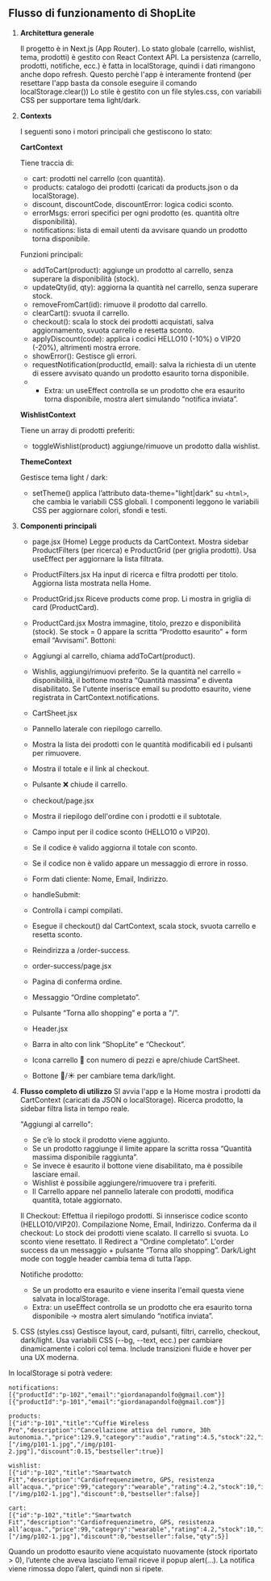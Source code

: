## Flusso di funzionamento di ShopLite

1. **Architettura generale**

   Il progetto è in Next.js (App Router).
   Lo stato globale (carrello, wishlist, tema, prodotti) è gestito con React Context API.
   La persistenza (carrello, prodotti, notifiche, ecc.) è fatta in localStorage, quindi i dati rimangono anche dopo refresh.
   Questo perchè l'app è interamente frontend (per resettare l'app basta da console eseguire il comando localStorage.clear())
   Lo stile è gestito con un file styles.css, con variabili CSS per supportare tema light/dark.

2. **Contexts**

   I seguenti sono i motori principali che gestiscono lo stato:

   **CartContext**

   Tiene traccia di:
   - cart: prodotti nel carrello (con quantità).
   - products: catalogo dei prodotti (caricati da products.json o da localStorage).
   - discount, discountCode, discountError: logica codici sconto.
   - errorMsgs: errori specifici per ogni prodotto (es. quantità oltre disponibilità).
   - notifications: lista di email utenti da avvisare quando un prodotto torna disponibile.

   Funzioni principali:
   - addToCart(product): aggiunge un prodotto al carrello, senza superare la disponibilità (stock).
   - updateQty(id, qty): aggiorna la quantità nel carrello, senza superare stock.
   - removeFromCart(id): rimuove il prodotto dal carrello.
   - clearCart(): svuota il carrello.
   - checkout(): scala lo stock dei prodotti acquistati, salva aggiornamento, svuota carrello e resetta sconto.
   - applyDiscount(code): applica i codici HELLO10 (-10%) o VIP20 (-20%), altrimenti mostra errore.
   - showError(): Gestisce gli errori.
   - requestNotification(productId, email): salva la richiesta di un utente di essere avvisato quando un prodotto esaurito torna disponibile.
   - - Extra: un useEffect controlla se un prodotto che era esaurito torna disponibile, mostra alert simulando “notifica inviata”.

   **WishlistContext**

   Tiene un array di prodotti preferiti:
   - toggleWishlist(product) aggiunge/rimuove un prodotto dalla wishlist.

   **ThemeContext**

   Gestisce tema light / dark:
   - setTheme() applica l’attributo data-theme="light|dark" su `<html>`, che cambia le variabili CSS globali.
     I componenti leggono le variabili CSS per aggiornare colori, sfondi e testi.

3. **Componenti principali**
   - page.jsx (Home)
     Legge products da CartContext.
     Mostra sidebar ProductFilters (per ricerca) e ProductGrid (per griglia prodotti).
     Usa useEffect per aggiornare la lista filtrata.

   - ProductFilters.jsx
     Ha input di ricerca e filtra prodotti per titolo.
     Aggiorna lista mostrata nella Home.

   - ProductGrid.jsx
     Riceve products come prop.
     Li mostra in griglia di card (ProductCard).

   - ProductCard.jsx
     Mostra immagine, titolo, prezzo e disponibilità (stock).
     Se stock = 0 appare la scritta “Prodotto esaurito” + form email “Avvisami”.
     Bottoni:
   - Aggiungi al carrello, chiama addToCart(product).
   - Wishlis, aggiungi/rimuovi preferito.
     Se la quantità nel carrello = disponibilità, il bottone mostra “Quantità massima” e diventa disabilitato.
     Se l'utente inserisce email su prodotto esaurito, viene registrata in CartContext.notifications.

   - CartSheet.jsx
   - Pannello laterale con riepilogo carrello.
   - Mostra la lista dei prodotti con le quantità modificabili ed i pulsanti per rimuovere.
   - Mostra il totale e il link al checkout.
   - Pulsante ❌ chiude il carrello.

   - checkout/page.jsx
   - Mostra il riepilogo dell'ordine con i prodotti e il subtotale.
   - Campo input per il codice sconto (HELLO10 o VIP20).
   - Se il codice è valido aggiorna il totale con sconto.
   - Se il codice non è valido appare un messaggio di errore in rosso.
   - Form dati cliente: Nome, Email, Indirizzo.
   - handleSubmit:
   - Controlla i campi compilati.
   - Esegue il checkout() dal CartContext, scala stock, svuota carrello e resetta sconto.
   - Reindirizza a /order-success.

   - order-success/page.jsx
   - Pagina di conferma ordine.
   - Messaggio “Ordine completato”.
   - Pulsante “Torna allo shopping” e porta a "/".

   - Header.jsx
   - Barra in alto con link “ShopLite” e “Checkout”.
   - Icona carrello 🛒 con numero di pezzi e apre/chiude CartSheet.
   - Bottone 🌙/☀️ per cambiare tema dark/light.

4. **Flusso completo di utilizzo**
   SI avvia l'app e la Home mostra i prodotti da CartContext (caricati da JSON o localStorage).
   Ricerca prodotto, la sidebar filtra lista in tempo reale.

   "Aggiungi al carrello":
   - Se c’è lo stock il prodotto viene aggiunto.
   - Se un prodotto raggiunge il limite appare la scritta rossa “Quantità massima disponibile raggiunta”.
   - Se invece è esaurito il bottone viene disabilitato, ma è possibile lasciare email.
   - Wishlist è possibile aggiungere/rimuovere tra i preferiti.
   - Il Carrello appare nel pannello laterale con prodotti, modifica quantità, totale aggiornato.

   Il Checkout:
   Effettua il riepilogo prodotti.
   Si innserisce codice sconto (HELLO10/VIP20).
   Compilazione Nome, Email, Indirizzo.
   Conferma da il checkout:
   Lo stock dei prodotti viene scalato.
   Il carrello si svuota.
   Lo sconto viene resettato.
   Il Redirect a “Ordine completato”.
   L'order success da un messaggio + pulsante “Torna allo shopping”.
   Dark/Light mode con toggle header cambia tema di tutta l’app.

   Notifiche prodotto:
   - Se un prodotto era esaurito e viene inserita l'email questa viene salvata in localStorage.
   - Extra: un useEffect controlla se un prodotto che era esaurito torna disponibile → mostra alert simulando “notifica inviata”.

5. CSS (styles.css)
   Gestisce layout, card, pulsanti, filtri, carrello, checkout, dark/light.
   Usa variabili CSS (--bg, --text, ecc.) per cambiare dinamicamente i colori col tema.
   Include transizioni fluide e hover per una UX moderna.

In localStorage si potrà vedere:

```
notifications:
[{"productId":"p-102","email":"giordanapandolfo@gmail.com"}]
[{"productId":"p-101","email":"giordanapandolfo@gmail.com"}]

products:
[{"id":"p-101","title":"Cuffie Wireless Pro","description":"Cancellazione attiva del rumore, 30h autonomia.","price":129.9,"category":"audio","rating":4.5,"stock":22,"images":["/img/p101-1.jpg","/img/p101-2.jpg"],"discount":0.15,"bestseller":true}]

wishlist:
[{"id":"p-102","title":"Smartwatch Fit","description":"Cardiofrequenzimetro, GPS, resistenza all’acqua.","price":99,"category":"wearable","rating":4.2,"stock":10,"images":["/img/p102-1.jpg"],"discount":0,"bestseller":false}]

cart:
[{"id":"p-102","title":"Smartwatch Fit","description":"Cardiofrequenzimetro, GPS, resistenza all’acqua.","price":99,"category":"wearable","rating":4.2,"stock":10,"images":["/img/p102-1.jpg"],"discount":0,"bestseller":false,"qty":5}]
```

Quando un prodotto esaurito viene acquistato nuovamente (stock riportato > 0), l’utente che aveva lasciato l’email riceve il popup alert(...).
La notifica viene rimossa dopo l’alert, quindi non si ripete.
